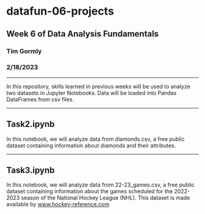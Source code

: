 # datafun-06-projects

## Week 6 of Data Analysis Fundamentals

### Tim Gormly
### 2/18/2023

<hr>

In this repository, skills learned in previous weeks will be used to analyze two datasets in Jupyter Notebooks.  Data will be loaded into Pandas DataFrames from csv files.

<hr>

## Task2.ipynb

In this notebook, we will analyze data from diamonds.csv, a free public dataset containing information about diamonds and their attributes.

<hr>

## Task3.ipynb

In this notebook, we will analyze data from 22-23_games.csv, a free public dataset containing information about the games scheduled for the 2022-2023 season of the National Hockey League (NHL).  This dataset is made available by www.hockey-reference.com